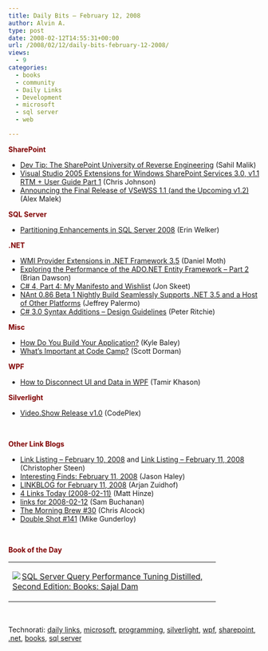 ```yaml
---
title: Daily Bits – February 12, 2008
author: Alvin A.
type: post
date: 2008-02-12T14:55:31+00:00
url: /2008/02/12/daily-bits-february-12-2008/
views:
  - 9
categories:
  - books
  - community
  - Daily Links
  - Development
  - microsoft
  - sql server
  - web

---
```

**<font color="#800000">SharePoint</font>**

  * <a href="http://blah.winsmarts.com/2008-2-Dev_Tip__The_SharePoint_University_of_Reverse_Engineering.aspx" target="_blank">Dev Tip: The SharePoint University of Reverse Engineering</a> (Sahil Malik)
  * <a href="http://blogs.msdn.com/cjohnson/archive/2008/02/12/visual-studio-2005-extensions-for-windows-sharepoint-services-3-0-version-1-1-rtm-user-guide-part-1.aspx" target="_blank">Visual Studio 2005 Extensions for Windows SharePoint Services 3.0, v1.1 RTM + User Guide Part 1</a> (Chris Johnson)
  * <a href="http://blogs.msdn.com/sharepoint/archive/2008/02/11/announcing-the-final-release-of-vsewss-1-1-and-the-upcoming-version-1-2.aspx" target="_blank">Announcing the Final Release of VSeWSS 1.1 (and the Upcoming v1.2)</a> (Alex Malek)

**<font color="#800000">SQL Server</font>**

  * <a href="http://sqlblog.com/blogs/erin_welker/archive/2008/02/10/partitioning-enhancements-in-sql-server-2008.aspx" target="_blank">Partitioning Enhancements in SQL Server 2008</a> (Erin Welker)

**<font color="#800000">.NET</font>**

  * <a href="http://www.danielmoth.com/Blog/2008/02/wmi-provider-extensions-in-net.html" target="_blank">WMI Provider Extensions in .NET Framework 3.5</a> (Daniel Moth)
  * <a href="http://blogs.msdn.com/adonet/archive/2008/02/11/exploring-the-performance-of-the-ado-net-entity-framework-part-2.aspx" target="_blank">Exploring the Performance of the ADO.NET Entity Framework &#8211; Part 2</a> (Brian Dawson)
  * <a href="http://msmvps.com/blogs/jon.skeet/archive/2008/02/10/c-4-part-4-my-manifesto-and-wishlist.aspx" target="_blank">C# 4, Part 4: My Manifesto and Wishlist</a> (Jon Skeet)
  * <a href="http://codebetter.com/blogs/jeffrey.palermo/archive/2008/02/11/nant-0-86-beta-1-nightly-build-seamlessly-supports-net-3-5-and-a-host-of-other-platforms.aspx" target="_blank">NAnt 0.86 Beta 1 Nightly Build Seamlessly Supports .NET 3.5 and a Host of Other Platforms</a> (Jeffrey Palermo)
  * <a href="http://www.devx.com/codemag/Article/37010?trk=DXRSS_DOTNET" target="_blank">C# 3.0 Syntax Additions &#8211; Design Guidelines</a> (Peter Ritchie)

**<font color="#800000">Misc</font>**

  * <a href="http://codebetter.com/blogs/kyle.baley/archive/2008/02/11/how-do-you-build-your-application.aspx" target="_blank">How Do You Build Your Application?</a> (Kyle Baley)
  * <a href="http://geekswithblogs.net/sdorman/archive/2008/02/09/whats-important-at-code-camp.aspx" target="_blank">What&#8217;s Important at Code Camp?</a> (Scott Dorman)

**<font color="#800000">WPF</font>**

  * <a href="http://blogs.microsoft.co.il/blogs/tamir/archive/2008/02/12/how-to-disconnect-ui-and-data-in-wpf-cachedobservablecollection-and-some-updates-regarding-threadsafeobservablecollection.aspx" target="_blank">How to Disconnect UI and Data in WPF</a> (Tamir Khason)

**<font color="#800000">Silverlight</font>**

  * <a href="http://www.codeplex.com/videoshow/Release/ProjectReleases.aspx?ReleaseId=8755" target="_blank">Video.Show Release v1.0</a> (CodePlex)

&nbsp;

**<font color="#800000">Other Link Blogs</font>**

  * <a href="http://www.dotnetjunkies.com/WebLog/csteen/archive/2008/02/11/437971.aspx" target="_blank">Link Listing &#8211; February 10, 2008</a> and <a href="http://www.dotnetjunkies.com/WebLog/csteen/archive/2008/02/12/438971.aspx" target="_blank">Link Listing &#8211; February 11, 2008</a> (Christopher Steen)
  * <a href="http://jasonhaley.com/blog/archive/2008/02/11/141190.aspx" target="_blank">Interesting Finds: February 11, 2008</a> (Jason Haley)
  * <a href="http://arjansworld.blogspot.com/2008/02/linkblog-for-february-11-2008.html" target="_blank">LINKBLOG for February 11, 2008</a> (Arjan Zuidhof)
  * <a href="http://mhinze.com/4-links-today-2008-02-11/" target="_blank">4 Links Today (2008-02-11)</a> (Matt Hinze)
  * <a href="http://afongen.com/blog/2008/02/11/links-for-2008-02-12/" target="_blank">links for 2008-02-12</a> (Sam Buchanan)
  * <a href="http://blog.cwa.me.uk/2008/02/12/the-morning-brew-30/" target="_blank">The Morning Brew #30</a> (Chris Alcock)
  * <a href="http://afreshcup.com/?p=787" target="_blank">Double Shot #141</a> (Mike Gunderloy)

&nbsp;

**<font color="#800000">Book of the Day</font>**

<div class="wlWriterSmartContent" id="scid:7dc1bd33-94bd-46fd-a20b-0131235bcd47:5a45d679-9390-4ade-b261-182515386e34" style="padding-right: 0px; display: inline; padding-left: 0px; float: none; padding-bottom: 0px; margin: 0px; padding-top: 0px">
  <table cellspacing="0" cellpadding="2" width="400" border="0" unselectable="on">
    <tr>
      <td valign="top" width="400">
        <p>
          <a title="SQL Server Query Performance Tuning Distilled, Second Edition: Books: Sajal Dam" href="http://www.amazon.com/exec/obidos/ASIN/1590594215/alvinashcraft-20"><img data-recalc-dims="1" decoding="async" src="https://i0.wp.com/images.amazon.com/images/P/1590594215.01.MZZZZZZZ.jpg?w=660" border="0" align="left" style="float:left" />SQL Server Query Performance Tuning Distilled, Second Edition: Books: Sajal Dam</a>
        </p>
      </td>
    </tr>
  </table>
</div>

&nbsp;

<div class="wlWriterSmartContent" id="scid:C16BAC14-9A3D-4c50-9394-FBFEF7A93539:d2a7895c-861c-4720-8a66-7ab9746b7454" style="padding-right: 0px; display: inline; padding-left: 0px; padding-bottom: 0px; margin: 0px; padding-top: 0px">
  <!--dotnetkickit-->
</div>

<div class="wlWriterSmartContent" id="scid:d7bf807d-7bb0-458a-811f-90c51817d5c2:e7213042-684d-4e11-bace-dcf99d83dd58" style="padding-right: 0px; display: inline; padding-left: 0px; padding-bottom: 0px; margin: 0px; padding-top: 0px">
  <p>
    <span class="TagSite">Technorati:</span> <a href="http://technorati.com/tag/daily+links" rel="tag" class="tag">daily links</a>, <a href="http://technorati.com/tag/microsoft" rel="tag" class="tag">microsoft</a>, <a href="http://technorati.com/tag/programming" rel="tag" class="tag">programming</a>, <a href="http://technorati.com/tag/silverlight" rel="tag" class="tag">silverlight</a>, <a href="http://technorati.com/tag/wpf" rel="tag" class="tag">wpf</a>, <a href="http://technorati.com/tag/sharepoint" rel="tag" class="tag">sharepoint</a>, <a href="http://technorati.com/tag/.net" rel="tag" class="tag">.net</a>, <a href="http://technorati.com/tag/books" rel="tag" class="tag">books</a>, <a href="http://technorati.com/tag/sql+server" rel="tag" class="tag">sql server</a><br /><!-- StartInsertedTags: daily links, microsoft, programming, silverlight, wpf, sharepoint, .net, books, sql server :EndInsertedTags -->
  </p>
</div>